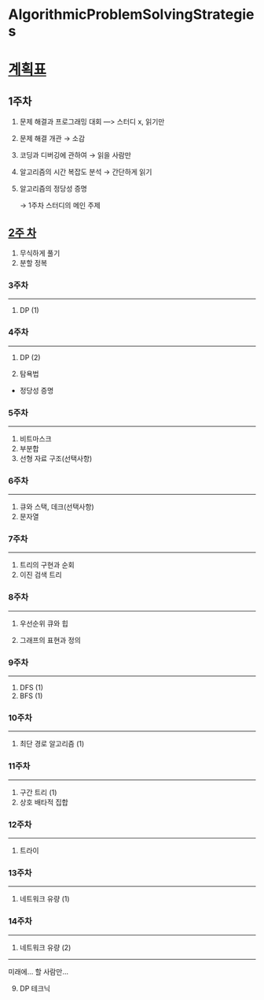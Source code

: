 # AlgorithmicProblemSolvingStrategies

# [계획표](https://github.com/Byters-BookClub/Algorithms_expedition/discussions/4)

## **1주차**


1. 문제 해결과 프로그래밍 대회 —> 스터디 x, 읽기만
2. 문제 해결 개관 → 소감
3. 코딩과 디버깅에 관하여 → 읽을 사람만
4. 알고리즘의 시간 복잡도 분석 → 간단하게 읽기
5. 알고리즘의 정당성 증명
    
    → 1주차 스터디의 메인 주제
    

## **[2주 차](https://github.com/Byters-BookClub/Algorithms_expedition/discussions/5)**


1. 무식하게 풀기
2. 분할 정복

### **3주차**

---

1. DP (1)

### **4주차**

---

1. DP (2)

11. 탐욕법

- 정당성 증명

### **5주차**

---

1. 비트마스크
2. 부분합
3. 선형 자료 구조(선택사항)

### **6주차**

---

1. 큐와 스택, 데크(선택사항)
2. 문자열

### **7주차**

---

1. 트리의 구현과 순회
2. 이진 검색 트리

### **8주차**

---

1. 우선순위 큐와 힙

27. 그래프의 표현과 정의

### **9주차**

---

1. DFS (1)
2. BFS (1)

### **10주차**

---

1. 최단 경로 알고리즘 (1)

### **11주차**

---

1. 구간 트리 (1)
2. 상호 배타적 집합

### **12주차**

---

1. 트라이

### **13주차**

---

1. 네트워크 유량 (1)

### **14주차**

---

1. 네트워크 유량 (2)

---

미래에… 할 사람만…

9. DP 테크닉
